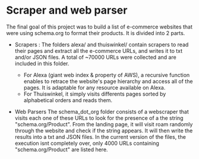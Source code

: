 # Scraper and web parser

The final goal of this project was to build a list of e-commerce websites that were using schema.org to format their products.
It is divided into 2 parts.

- Scrapers :
	The folders alexa/ and thuiswinkel/ contain scrapers to read their pages and extract all the e-commerce URLs, and writes it to txt and/or JSON files.
	A total of ~70000 URLs were collected and are included in this folder.

	- For Alexa (giant web index & property of AWS), a recursive function enables to retrace the website's page hierarchy and access all of the pages.
	It is adaptable for any resource available on Alexa.
	- For Thuiswinkel, it simply visits differents pages sorted by alphabetical orders and reads them.


- Web Parsers
	The schema_dot_org folder consists of a webscraper that visits each one of these URLs to look for the presence of a the string "schema.org/Product".
	From the landing page, it will visit roam randomly through the website and check if the string appears.
	It will then write the results into a txt and JSON files.
	In the current version of the files, the execution isnt completely over, only 4000 URLs containing "schema.org/Product" are listed here.
	
